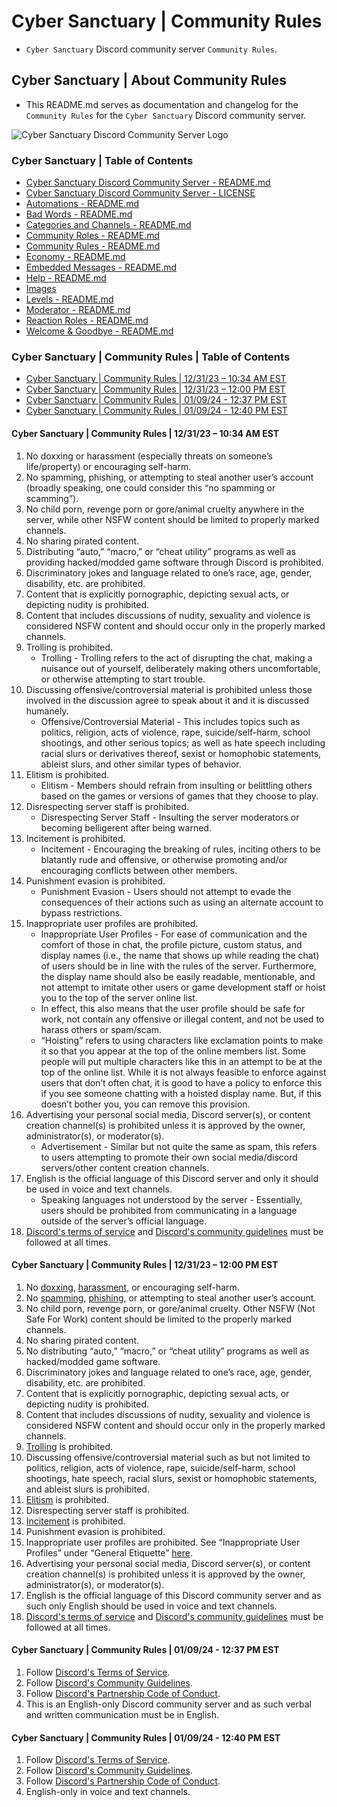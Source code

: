 <!-- omit from toc -->
# Cyber Sanctuary | Community Rules
* `Cyber Sanctuary` Discord community server `Community Rules`.

<!-- omit from toc -->
## Cyber Sanctuary | About Community Rules
* This README.md serves as documentation and changelog for the `Community Rules` for the `Cyber Sanctuary` Discord community server.

![Cyber Sanctuary Discord Community Server Logo](https://forgejo.cybersanctuary.xyz/ssimon/Cyber-Sanctuary-Discord-Community-Server/raw/branch/main/Images/Server%20Icons/Cyber%20Sanctuary%20-%20Server%20Icons%20-%20512x512%20-%20Earth%20from%20Space%201%20-%20Cyber%20Sanctuary.png "Cyber Sanctuary Discord Community Server Logo")

<!-- omit from toc -->
### Cyber Sanctuary | Table of Contents
* [Cyber Sanctuary Discord Community Server - README.md](/ssimon/Homelab/src/branch/main/README.md)
* [Cyber Sanctuary Discord Community Server - LICENSE](/ssimon/Homelab/src/branch/main/LICENSE)
* [Automations - README.md](/ssimon/Homelab/src/branch/main/Automations/README.md)
* [Bad Words - README.md](/ssimon/Homelab/src/branch/main/Bad%20Words/README.md)
* [Categories and Channels - README.md](/ssimon/Homelab/src/branch/main/Categories%20and%20Channels/README.md)
* [Community Roles - README.md](/ssimon/Homelab/src/branch/main/Community%20Roles/README.md)
* [Community Rules - README.md](/ssimon/Homelab/src/branch/main/Community%20Rules/README.md)
* [Economy - README.md](/ssimon/Homelab/src/branch/main/Economy/README.md)
* [Embedded Messages - README.md](/ssimon/Homelab/src/branch/main/Embedded%20Messages/README.md)
* [Help - README.md](/ssimon/Homelab/src/branch/main/Help/README.md)
* [Images](/ssimon/Homelab/src/branch/main/Images/)
* [Levels - README.md](/ssimon/Homelab/src/branch/main/Levels/README.md)
* [Moderator - README.md](/ssimon/Homelab/src/branch/main/Moderator/README.md)
* [Reaction Roles - README.md](/ssimon/Homelab/src/branch/main/Reaction%20Roles/README.md)
* [Welcome & Goodbye - README.md](/ssimon/Homelab/src/branch/main/Welcome%20&%20Goodbye/README.md)

<!-- omit from toc -->
### Cyber Sanctuary | Community Rules | Table of Contents
* [Cyber Sanctuary | Community Rules | 12/31/23 – 10:34 AM EST](#cyber-sanctuary--community-rules--123123--1034-am-est)
* [Cyber Sanctuary | Community Rules | 12/31/23 – 12:00 PM EST](#cyber-sanctuary--community-rules--123123--1200-pm-est)
* [Cyber Sanctuary | Community Rules | 01/09/24 - 12:37 PM EST](#cyber-sanctuary--community-rules--010924---1237-pm-est)
* [Cyber Sanctuary | Community Rules | 01/09/24 - 12:40 PM EST](#cyber-sanctuary--community-rules--010924---1240-pm-est)

#### Cyber Sanctuary | Community Rules | 12/31/23 – 10:34 AM EST
1. No doxxing or harassment (especially threats on someone’s life/property) or encouraging self-harm.
2. No spamming, phishing, or attempting to steal another user’s account (broadly speaking, one could consider this “no spamming or scamming”).
3. No child porn, revenge porn or gore/animal cruelty anywhere in the server, while other NSFW content should be limited to properly marked channels.
4. No sharing pirated content.
5. Distributing “auto,” “macro,” or “cheat utility” programs as well as providing hacked/modded game software through Discord is prohibited.
6. Discriminatory jokes and language related to one’s race, age, gender, disability, etc. are prohibited.
7. Content that is explicitly pornographic, depicting sexual acts, or depicting nudity is prohibited.
8. Content that includes discussions of nudity, sexuality and violence is considered NSFW content and should occur only in the properly marked channels.
9. Trolling is prohibited.
    * Trolling - Trolling refers to the act of disrupting the chat, making a nuisance out of yourself, deliberately making others uncomfortable, or otherwise attempting to start trouble.
10. Discussing offensive/controversial material is prohibited unless those involved in the discussion agree to speak about it and it is discussed humanely.
    * Offensive/Controversial Material - This includes topics such as politics, religion, acts of violence, rape, suicide/self-harm, school shootings, and other serious topics; as well as hate speech including racial slurs or derivatives thereof, sexist or homophobic statements, ableist slurs, and other similar types of behavior.
11. Elitism is prohibited.
    * Elitism - Members should refrain from insulting or belittling others based on the games or versions of games that they choose to play.
12. Disrespecting server staff is prohibited.
    * Disrespecting Server Staff - Insulting the server moderators or becoming belligerent after being warned.
13. Incitement is prohibited.
    * Incitement - Encouraging the breaking of rules, inciting others to be blatantly rude and offensive, or otherwise promoting and/or encouraging conflicts between other members.
14. Punishment evasion is prohibited.
    * Punishment Evasion - Users should not attempt to evade the consequences of their actions such as using an alternate account to bypass restrictions.
15. Inappropriate user profiles are prohibited.
    * Inappropriate User Profiles - For ease of communication and the comfort of those in chat, the profile picture, custom status, and display names (i.e., the name that shows up while reading the chat) of users should be in line with the rules of the server. Furthermore, the display name should also be easily readable, mentionable, and not attempt to imitate other users or game development staff or hoist you to the top of the server online list.
    * In effect, this also means that the user profile should be safe for work, not contain any offensive or illegal content, and not be used to harass others or spam/scam.
    * “Hoisting” refers to using characters like exclamation points to make it so that you appear at the top of the online members list. Some people will put multiple characters like this in an attempt to be at the top of the online list. While it is not always feasible to enforce against users that don’t often chat, it is good to have a policy to enforce this if you see someone chatting with a hoisted display name. But, if this doesn’t bother you, you can remove this provision.
16. Advertising your personal social media, Discord server(s), or content creation channel(s) is prohibited unless it is approved by the owner, administrator(s), or moderator(s).
    * Advertisement - Similar but not quite the same as spam, this refers to users attempting to promote their own social media/discord servers/other content creation channels.
17. English is the official language of this Discord server and only it should be used in voice and text channels.
    * Speaking languages not understood by the server - Essentially, users should be prohibited from communicating in a language outside of the server’s official language.
18. [Discord's terms of service](https://discord.com/terms) and [Discord's community guidelines](https://discord.com/guidelines) must be followed at all times.

#### Cyber Sanctuary | Community Rules | 12/31/23 – 12:00 PM EST
1. No [doxxing](https://en.wikipedia.org/wiki/Doxing), [harassment](https://en.wikipedia.org/wiki/Harassment), or encouraging self-harm.
2. No [spamming](https://en.wikipedia.org/wiki/Spamming), [phishing](https://en.wikipedia.org/wiki/Phishing), or attempting to steal another user’s account.
3. No child porn, revenge porn, or gore/animal cruelty. Other NSFW (Not Safe For Work) content should be limited to the properly marked channels.
4. No sharing pirated content.
5. No distributing “auto,” “macro,” or “cheat utility” programs as well as hacked/modded game software.
6. Discriminatory jokes and language related to one’s race, age, gender, disability, etc. are prohibited.
7. Content that is explicitly pornographic, depicting sexual acts, or depicting nudity is prohibited.
8. Content that includes discussions of nudity, sexuality and violence is considered NSFW content and should occur only in the properly marked channels.
9. [Trolling](https://en.wikipedia.org/wiki/Troll_(slang)) is prohibited.
10. Discussing offensive/controversial material such as but not limited to politics, religion, acts of violence, rape, suicide/self-harm, school shootings, hate speech, racial slurs, sexist or homophobic statements, and ableist slurs is prohibited.
11. [Elitism](https://en.wikipedia.org/wiki/Elitism) is prohibited.
12. Disrespecting server staff is prohibited.
13. [Incitement](https://en.wikipedia.org/wiki/Incitement) is prohibited.
14. Punishment evasion is prohibited.
15. Inappropriate user profiles are prohibited. See “Inappropriate User Profiles” under “General Etiquette” [here](https://discord.com/community/developing-server-rules#title-3).
16. Advertising your personal social media, Discord server(s), or content creation channel(s) is prohibited unless it is approved by the owner, administrator(s), or moderator(s).
17. English is the official language of this Discord community server and as such only English should be used in voice and text channels.
18. [Discord's terms of service](https://discord.com/terms) and [Discord's community guidelines](https://discord.com/guidelines) must be followed at all times.

#### Cyber Sanctuary | Community Rules | 01/09/24 - 12:37 PM EST
1. Follow [Discord's Terms of Service](https://discord.com/terms).
2. Follow [Discord's Community Guidelines](https://discord.com/guidelines).
3. Follow [Discord's Partnership Code of Conduct](https://support.discord.com/hc/en-us/articles/360024871991-Discord-Partnership-Code-of-Conduct).
4. This is an English-only Discord community server and as such verbal and written communication must be in English.

#### Cyber Sanctuary | Community Rules | 01/09/24 - 12:40 PM EST
1. Follow [Discord's Terms of Service](https://discord.com/terms).
2. Follow [Discord's Community Guidelines](https://discord.com/guidelines).
3. Follow [Discord's Partnership Code of Conduct](https://support.discord.com/hc/en-us/articles/360024871991-Discord-Partnership-Code-of-Conduct).
4. English-only in voice and text channels.